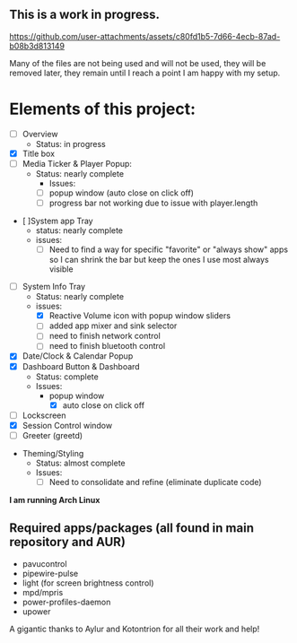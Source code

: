 ## This is a work in progress.

https://github.com/user-attachments/assets/c80fd1b5-7d66-4ecb-87ad-b08b3d813149

Many of the files are not being used and will not be used, they will be removed later, they remain until I reach a point I am happy with my setup.

# Elements of this project:
- [ ] Overview
  - Status: in progress
- [X] Title box
- [ ] Media Ticker & Player Popup:
  - Status: nearly complete
    - Issues:
    - [ ] popup window (auto close on click off)
    - [ ] progress bar not working due to issue with player.length
- [ ]System app Tray
  - status: nearly complete
  - issues:
    - [ ] Need to find a way for specific "favorite" or "always show" apps so I can shrink the bar but keep the ones I use most always visible
- [ ] System Info Tray
  - Status: nearly complete
  - issues:
    - [X] Reactive Volume icon with popup window sliders
    - [ ] added app mixer and sink selector
    - [ ] need to finish network control
    - [ ] need to finish bluetooth control
- [X] Date/Clock & Calendar Popup
- [X] Dashboard Button & Dashboard
  - Status: complete
  - Issues:
    - popup window
      - [X] auto close on click off
- [ ] Lockscreen
- [X] Session Control window
- [ ] Greeter (greetd)
- Theming/Styling
  - Status: almost complete
  - Issues:
    - [ ] Need to consolidate and refine (eliminate duplicate code)

**I am running Arch Linux**

## Required apps/packages (all found in main repository and AUR)
- pavucontrol
- pipewire-pulse
- light (for screen brightness control)
- mpd/mpris
- power-profiles-daemon
- upower

A gigantic thanks to Aylur and Kotontrion for all their work and help!
